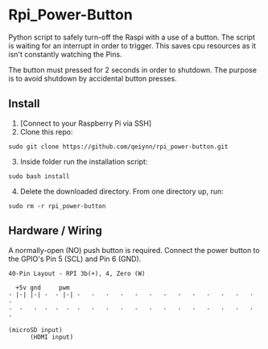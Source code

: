 # Rpi_Power-Button

Python script to safely turn-off the Raspi with a use of a button. The script is waiting for an interrupt in order to trigger. This saves cpu resources as it isn't constantly watching the Pins.

The button must pressed for 2 seconds in order to shutdown. The purpose is to avoid shutdown by accidental button presses.

## Install

1. [Connect to your Raspberry Pi via SSH]
2. Clone this repo: 
```
sudo git clone https://github.com/qeiynn/rpi_power-button.git
```
3. Inside folder run the installation script: 
```
sudo bash install
```
4. Delete the downloaded directory. From one directory up, run:
```
sudo rm -r rpi_power-button
```

## Hardware / Wiring

A normally-open (NO) push button is required.
Connect the power button to the GPIO's Pin 5 (SCL) and Pin 6 (GND).

```
40-Pin Layout - RPI 3b(+), 4, Zero (W)

  +5v gnd     pwm   
· |·| |·| ·  · |·| ·   ·   ·   ·   ·   ·   ·   ·   ·   ·   ·   ·   ·  · 
·  ·   ·  ·  ·  ·  ·   ·   ·   ·   ·   ·   ·   ·   ·   ·   ·   ·   ·  · 
        
(microSD input)
      (HDMI input)
```
